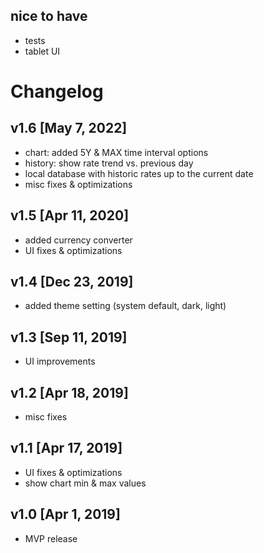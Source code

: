 ## nice to have
* tests
* tablet UI

# Changelog

## v1.6 [May 7, 2022]
* chart: added 5Y & MAX time interval options
* history: show rate trend vs. previous day
* local database with historic rates up to the current date
* misc fixes & optimizations

## v1.5 [Apr 11, 2020]
* added currency converter
* UI fixes & optimizations

## v1.4 [Dec 23, 2019]
* added theme setting (system default, dark, light)

## v1.3 [Sep 11, 2019]
* UI improvements

## v1.2 [Apr 18, 2019]
* misc fixes

## v1.1 [Apr 17, 2019]
* UI fixes & optimizations
* show chart min & max values

## v1.0 [Apr 1, 2019]
* MVP release

